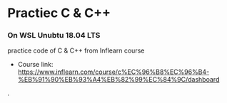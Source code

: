 # Practiec C & C++

### On WSL Unubtu 18.04 LTS  
  
practice code of C & C++ from Inflearn course  
  
- Course link:  
https://www.inflearn.com/course/c%EC%96%B8%EC%96%B4-%EB%91%90%EB%93%A4%EB%82%99%EC%84%9C/dashboard

.